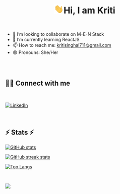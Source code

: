 <h1 align="center"> <img src="https://raw.githubusercontent.com/ABSphreak/ABSphreak/master/gifs/Hi.gif" width="30px">Hi, I am Kriti 
</h1>
<br>
<!-- - 👯 I’m looking to collaborate on ...
🤔 I’m looking for help with ...
- 💬 Ask me about ...
- ⚡ Fun fact: ...
-->

-   🔭 I’m looking to collaborate on M-E-N Stack
-   🌱 I’m currently learning ReactJS
-   📫 How to reach me: kritisinghal711@gmail.com
-   😄 Pronouns: She/Her

<br />

<br>

## 🙋‍♂️ Connect with me

<br>

<!-- Badges template - https://github.com/badges/shields -->

[![LinkedIn](https://img.shields.io/badge/LinkedIn-0077B5?style=for-the-badge&logo=linkedin&logoColor=white)](https://www.linkedin.com/in/kriti-711/)
<br><br><br>

## ⚡ Stats ⚡

</p>

  <a  href="https://github.com/Kriti-bit">

![GitHub stats](https://github-readme-stats.vercel.app/api?username=Kriti-bit&show_icons=true)

![GitHub streak stats](https://github-readme-streak-stats.herokuapp.com/?user=Kriti-bit)

[![Top Langs](https://github-readme-stats.vercel.app/api/top-langs/?username=Kriti-bit)](https://github.com/anuraghazra/github-readme-stats)

</a>
<br>

![](https://visitor-badge.glitch.me/badge?page_id=Kriti-bit.Kriti-bit)
